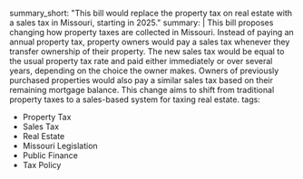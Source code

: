 summary_short: "This bill would replace the property tax on real estate with a sales tax in Missouri, starting in 2025."
summary: |
  This bill proposes changing how property taxes are collected in Missouri. Instead of paying an annual property tax, property owners would pay a sales tax whenever they transfer ownership of their property. The new sales tax would be equal to the usual property tax rate and paid either immediately or over several years, depending on the choice the owner makes. Owners of previously purchased properties would also pay a similar sales tax based on their remaining mortgage balance. This change aims to shift from traditional property taxes to a sales-based system for taxing real estate.
tags:
  - Property Tax
  - Sales Tax
  - Real Estate
  - Missouri Legislation
  - Public Finance
  - Tax Policy
